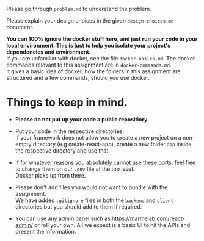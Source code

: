 Please go through `problem.md` to understand the problem.

Please explain your design choices in the given `design-choices.md` document.

**You can 100% ignore the docker stuff here, and just run your code in your local environment. This is just to help you isolate your project's dependencies and environment.**  
If you are unfamiliar with docker, see the file `docker-basics.md`. The docker commands relevant to this assignment are in `docker-commands.md`.  
It gives a basic idea of docker, how the folders in this assignment are structured and a few commands, should you use docker. 

# Things to keep in mind.
- **Please do not put up your code a public repositiory.**

- Put your code in the respective directories.  
If your framework does not allow you to create a new project on a non-empty directory (e.g create-react-app), create a new folder `app` inside the respective directory and use that. 

- If for whatever reasons you absolutely cannot use these ports, feel free to change them on our `.env` file at the top level.  
Docker picks up from there.

- Please don't add files you would not want to bundle with the assignment.  
We have added `.gitignore` files in both the `backend` and `client` directories but you should add to them if required.

- You can use any admin panel such as https://marmelab.com/react-admin/ or roll your own. All we expect is a basic UI to hit the APIs and present the information.

